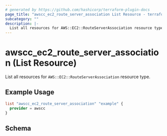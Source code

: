 ```yaml
---
# generated by https://github.com/hashicorp/terraform-plugin-docs
page_title: "awscc_ec2_route_server_association List Resource - terraform-provider-awscc"
subcategory: ""
description: |-
  List all resources for AWS::EC2::RouteServerAssociation resource type.
---
```


# awscc_ec2_route_server_association (List Resource)

List all resources for `AWS::EC2::RouteServerAssociation` resource type.

## Example Usage

```terraform
list "awscc_ec2_route_server_association" "example" {
  provider = awscc
}
```

<!-- schema generated by tfplugindocs -->
## Schema
